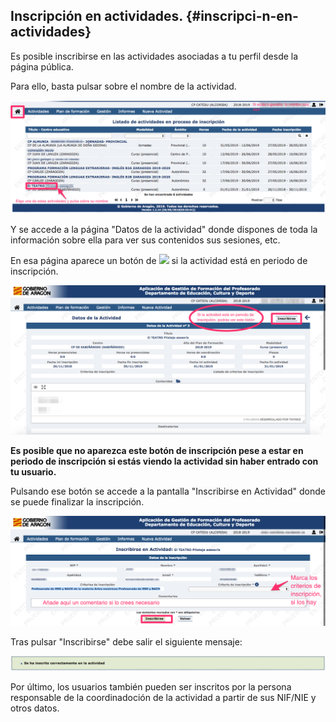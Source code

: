 ## Inscripción en actividades. {#inscripci-n-en-actividades}

Es posible inscribirse en las actividades asociadas a tu perfil desde la página pública.

Para ello, basta pulsar sobre el nombre de la actividad.

![](/assets/inscripcion1.png)

Y se accede a la página "Datos de la actividad" donde dispones de toda la información sobre ella para ver sus contenidos sus sesiones, etc.

En esa página aparece un botón de ![](/assets/Selección_788.png) si la actividad está en periodo de inscripción.

![](/assets/inscripcion2.png)

**Es posible que no aparezca este botón de inscripción pese a estar en periodo de inscripción si estás viendo la actividad sin haber entrado con tu usuario.**

Pulsando ese botón se accede a la pantalla "Inscribirse en Actividad" donde se puede finalizar la inscripción.

![](/assets/inscripcion3.png)

Tras pulsar "Inscribirse" debe salir el siguiente mensaje:

![](/assets/inscripcion4.png)

Por último, los usuarios también pueden ser inscritos por la persona responsable de la coordinadoción de la actividad a partir de sus NIF/NIE y otros datos.
